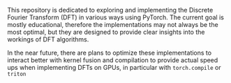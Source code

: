 This repository is dedicated to exploring and implementing the Discrete Fourier Transform (DFT) in various ways using PyTorch.
The current goal is mostly educational, therefore the implementations may not always be the most optimal, 
but they are designed to provide clear insights into the workings of DFT algorithms.

In the near future, there are plans to optimize these implementations to interact better with kernel fusion and compilation
to provide actual speed ups when implementing DFTs on GPUs, in particular with `torch.compile` or `triton`